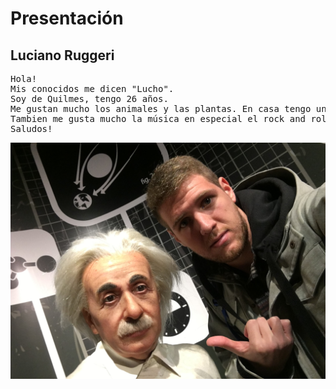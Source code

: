 # Presentación

## Luciano Ruggeri
<pre>Hola!
Mis conocidos me dicen "Lucho". 
Soy de Quilmes, tengo 26 años.
Me gustan mucho los animales y las plantas. En casa tengo una gata (negra) como amuleto de la suerte :D.
Tambien me gusta mucho la música en especial el rock and roll! 
Saludos! 
</pre>
![Yo](1.jpg)




